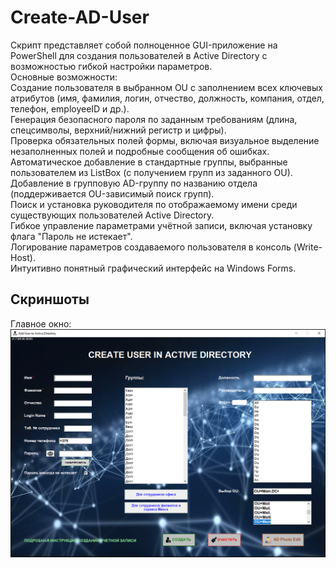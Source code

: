 # Create-AD-User
Скрипт представляет собой полноценное GUI-приложение на PowerShell для создания пользователей в Active Directory с возможностью гибкой настройки параметров.<br>
Основные возможности:<br>
Создание пользователя в выбранном OU с заполнением всех ключевых атрибутов (имя, фамилия, логин, отчество, должность, компания, отдел, телефон, employeeID и др.).<br>
Генерация безопасного пароля по заданным требованиям (длина, спецсимволы, верхний/нижний регистр и цифры).<br>
Проверка обязательных полей формы, включая визуальное выделение незаполненных полей и подробные сообщения об ошибках.<br>
Автоматическое добавление в стандартные группы, выбранные пользователем из ListBox (с получением групп из заданного OU).<br>
Добавление в групповую AD-группу по названию отдела (поддерживается OU-зависимый поиск групп).<br>
Поиск и установка руководителя по отображаемому имени среди существующих пользователей Active Directory.<br>
Гибкое управление параметрами учётной записи, включая установку флага "Пароль не истекает".<br>
Логирование параметров создаваемого пользователя в консоль (Write-Host).<br>
Интуитивно понятный графический интерфейс на Windows Forms.<br>

## Скриншоты

Главное окно:  
<img src="screens/sc1.png">
